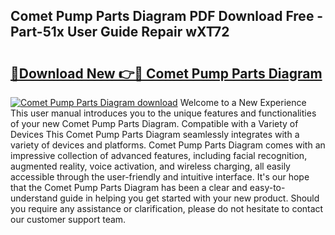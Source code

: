 ## Comet Pump Parts Diagram PDF Download Free - Part-51x User Guide Repair wXT72

# <h2><a href="http://dfhpen.blite.top/?on=Comet+Pump+Parts+Diagram">🔗Download New 👉🔴 Comet Pump Parts Diagram</a></h2>

[![Comet Pump Parts Diagram download](https://i.imgur.com/lujVjoI.png)](http://dfhpen.blite.top/?on=Comet+Pump+Parts+Diagram)
Welcome to a New Experience This user manual introduces you to the unique features and functionalities of your new Comet Pump Parts Diagram. Compatible with a Variety of Devices This Comet Pump Parts Diagram seamlessly integrates with a variety of devices and platforms. Comet Pump Parts Diagram comes with an impressive collection of advanced features, including facial recognition, augmented reality, voice activation, and wireless charging, all easily accessible through the user-friendly and intuitive interface. It's our hope that the Comet Pump Parts Diagram has been a clear and easy-to-understand guide in helping you get started with your new product. Should you require any assistance or clarification, please do not hesitate to contact our customer support team.
